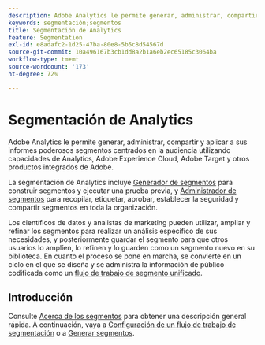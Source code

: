 ```yaml
---
description: Adobe Analytics le permite generar, administrar, compartir y aplicar a sus informes poderosos segmentos centrados en la audiencia utilizando capacidades de Analytics, Adobe Experience Cloud, Adobe Target y otros productos integrados de Adobe.
keywords: segmentación;segmentos
title: Segmentación de Analytics
feature: Segmentation
exl-id: e8adafc2-1d25-47ba-80e8-5b5c8d54567d
source-git-commit: 10a496167b3cb1dd8a2b1a6eb2ec65185c3064ba
workflow-type: tm+mt
source-wordcount: '173'
ht-degree: 72%

---
```


# Segmentación de Analytics

Adobe Analytics le permite generar, administrar, compartir y aplicar a sus informes poderosos segmentos centrados en la audiencia utilizando capacidades de Analytics, Adobe Experience Cloud, Adobe Target y otros productos integrados de Adobe.

La segmentación de Analytics incluye [Generador de segmentos](/help/components/segmentation/segmentation-workflow/seg-workflow.md) para construir segmentos y ejecutar una prueba previa, y [Administrador de segmentos](/help/components/segmentation/segmentation-workflow/seg-workflow.md) para recopilar, etiquetar, aprobar, establecer la seguridad y compartir segmentos en toda la organización.


Los científicos de datos y analistas de marketing pueden utilizar, ampliar y refinar los segmentos para realizar un análisis específico de sus necesidades, y posteriormente guardar el segmento para que otros usuarios lo amplíen, lo refinen y lo guarden como un segmento nuevo en su biblioteca. En cuanto el proceso se pone en marcha, se convierte en un ciclo en el que se diseña y se administra la información de público codificada como un [flujo de trabajo de segmento unificado](/help/components/segmentation/segmentation-workflow/seg-workflow.md).

## Introducción

Consulte [Acerca de los segmentos](/help/components/segmentation/seg-overview.md) para obtener una descripción general rápida. A continuación, vaya a [Configuración de un flujo de trabajo de segmentación](/help/components/segmentation/segmentation-workflow/seg-workflow.md) o a [Generar segmentos](/help/components/segmentation/segmentation-workflow/seg-build.md).
